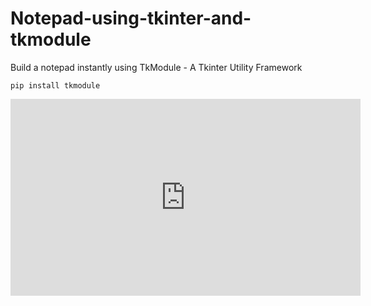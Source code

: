 # Notepad-using-tkinter-and-tkmodule
Build a notepad instantly using TkModule - A Tkinter Utility Framework

<html>
<pre><code>pip install tkmodule</code></pre>

<embed width="560" height="315" src="https://www.youtube.com/embed/s_TFEMCpVE0" title="YouTube video player" frameborder="0" allow="accelerometer; autoplay; clipboard-write; encrypted-media; gyroscope; picture-in-picture" allowfullscreen></embed>
</html>
